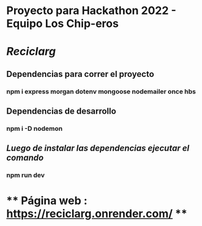 # Proyecto para Hackathon 2022 - Equipo Los Chip-eros

#                  *Reciclarg*

##    **Dependencias para correr el proyecto**

### npm i express morgan dotenv mongoose nodemailer once hbs
##    **Dependencias de desarrollo**
### npm i -D nodemon

## *Luego de instalar las dependencias ejecutar el comando*

### npm run dev

# ** Página web : https://reciclarg.onrender.com/ **
